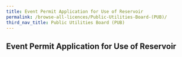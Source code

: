 ```yaml
---
title: Event Permit Application for Use of Reservoir
permalink: /browse-all-licences/Public-Utilities-Board-(PUB)/
third_nav_title: Public Utilities Board (PUB)
---
```

## Event Permit Application for Use of Reservoir

